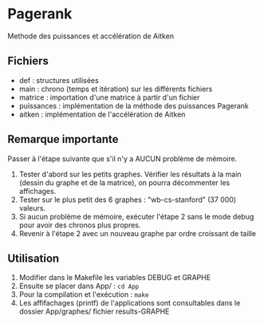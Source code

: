 # Pagerank
Methode des puissances et accélération de Aitken

## Fichiers
* def : structures utilisées
* main : chrono (temps et itération) sur les différents fichiers
* matrice : importation d'une matrice à partir d'un fichier
* puissances : implémentation de la méthode des puissances Pagerank
* aitken : implémentation de l'accélération de Aitken

## Remarque importante

Passer à l'étape suivante que s'il n'y a AUCUN problème de mémoire.

1. Tester d'abord sur les petits graphes. Vérifier les résultats à la main (dessin du graphe et de la matrice), on pourra décommenter les affichages.
2. Tester sur le plus petit des 6 graphes : "wb-cs-stanford" (37 000) valeurs.
3. Si aucun problème de mémoire, exécuter l'étape 2 sans le mode debug pour avoir des chronos plus propres.
4. Revenir à l'étape 2 avec un nouveau graphe par ordre croissant de taille

## Utilisation

1. Modifier dans le Makefile les variables DEBUG et GRAPHE
2. Ensuite se placer dans App/ : ```cd App```
3. Pour la compilation et l'exécution : ```make```
4. Les affifachages (printf) de l'applications sont consultables dans le dossier App/graphes/ fichier results-GRAPHE
